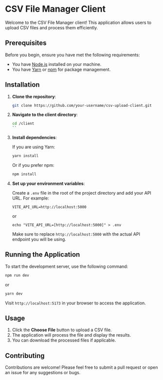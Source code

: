 
# CSV File Manager Client

Welcome to the CSV File Manager client! This application allows users to upload CSV files and process them efficiently. 

## Prerequisites

Before you begin, ensure you have met the following requirements:

- You have [Node.js](https://nodejs.org/) installed on your machine.
- You have [Yarn](https://yarnpkg.com/) or [npm](https://www.npmjs.com/) for package management.

## Installation

1. **Clone the repository**:

   ```bash
   git clone https://github.com/your-username/csv-upload-client.git
   ```

2. **Navigate to the client directory**:

   ```bash
   cd /client
   ``

3. **Install dependencies**:

   If you are using Yarn:

   ```bash
   yarn install
   ```

   Or if you prefer npm:

   ```bash
   npm install
   ```

4. **Set up your environment variables**:

   Create a `.env` file in the root of the project directory and add your API URL. For example:
   
   ```plaintext
   VITE_API_URL=http://localhost:5000
   ```
   or
   ```
   echo "VITE_API_URL=[http://localhost:5000]" > .env
   ```
   Make sure to replace `http://localhost:5000` with the actual API endpoint you will be using.

## Running the Application

To start the development server, use the following command:

```bash
npm run dev
```

or 

```bash
yarn dev
```

Visit `http://localhost:5173` in your browser to access the application.

## Usage

1. Click the **Choose File** button to upload a CSV file.
2. The application will process the file and display the results.
3. You can download the processed files if applicable.

## Contributing

Contributions are welcome! Please feel free to submit a pull request or open an issue for any suggestions or bugs.

